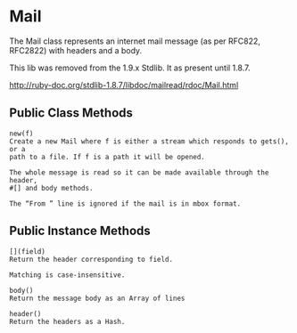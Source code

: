 Mail
====

The Mail class represents an internet mail message (as per RFC822, RFC2822) 
with headers and a body.

This lib was removed from the 1.9.x Stdlib. It as present until 1.8.7.

http://ruby-doc.org/stdlib-1.8.7/libdoc/mailread/rdoc/Mail.html

Public Class Methods
--------------------

    new(f)
    Create a new Mail where f is either a stream which responds to gets(), or a 
    path to a file. If f is a path it will be opened.

    The whole message is read so it can be made available through the header, 
    #[] and body methods.

    The “From ” line is ignored if the mail is in mbox format.

Public Instance Methods
-----------------------

    [](field)
    Return the header corresponding to field.

    Matching is case-insensitive.

    body()
    Return the message body as an Array of lines

    header()
    Return the headers as a Hash.
